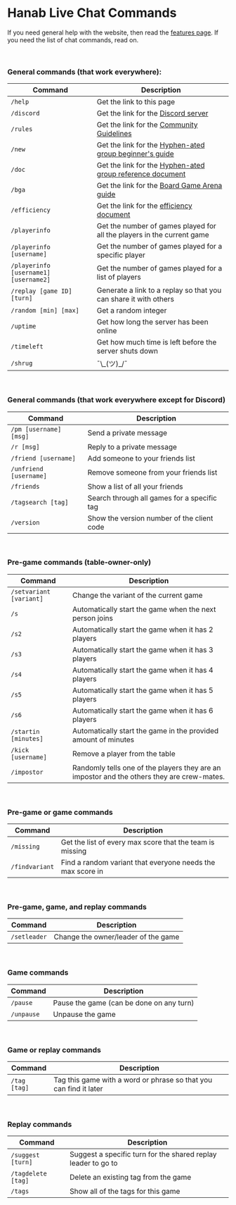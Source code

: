 # Hanab Live Chat Commands

If you need general help with the website, then read the [features page](FEATURES.md). If you need the list of chat commands, read on.

<br />

### General commands (that work everywhere):

| Command                               | Description
| ------------------------------------- | -----------
| `/help`                               | Get the link to this page
| `/discord`                            | Get the link for the [Discord server](https://discord.gg/FADvkJp)
| `/rules`                              | Get the link for the [Community Guidelines](https://github.com/Zamiell/hanabi-live/blob/master/docs/COMMUNITY_GUIDELINES.md)
| `/new`                                | Get the link for the [Hyphen-ated group beginner's guide](https://hanabi.github.io/docs/beginner)
| `/doc`                                | Get the link for the [Hyphen-ated group reference document](https://hanabi.github.io/docs/reference)
| `/bga`                                | Get the link for the [Board Game Arena guide](https://github.com/Zamiell/hanabi-conventions/blob/master/misc/BGA.md)
| `/efficiency`                         | Get the link for the [efficiency document](https://github.com/Zamiell/hanabi-conventions/blob/master/misc/Efficiency.md)
| `/playerinfo`                         | Get the number of games played for all the players in the current game
| `/playerinfo [username]`              | Get the number of games played for a specific player
| `/playerinfo [username1] [username2]` | Get the number of games played for a list of players
| `/replay [game ID] [turn]`            | Generate a link to a replay so that you can share it with others
| `/random [min] [max]`                 | Get a random integer
| `/uptime`                             | Get how long the server has been online
| `/timeleft`                           | Get how much time is left before the server shuts down
| `/shrug`                              | ¯\\\_(ツ)\_/¯

<br />

### General commands (that work everywhere except for Discord)

| Command                | Description
| ---------------------- |------------
| `/pm [username] [msg]` | Send a private message
| `/r [msg]`             | Reply to a private message
| `/friend [username]`   | Add someone to your friends list
| `/unfriend [username]` | Remove someone from your friends list
| `/friends`             | Show a list of all your friends
| `/tagsearch [tag]`     | Search through all games for a specific tag
| `/version`             | Show the version number of the client code

<br />

### Pre-game commands (table-owner-only)

| Command                 | Description
| ----------------------- |------------
| `/setvariant [variant]` | Change the variant of the current game
| `/s`                    | Automatically start the game when the next person joins
| `/s2`                   | Automatically start the game when it has 2 players
| `/s3`                   | Automatically start the game when it has 3 players
| `/s4`                   | Automatically start the game when it has 4 players
| `/s5`                   | Automatically start the game when it has 5 players
| `/s6`                   | Automatically start the game when it has 6 players
| `/startin [minutes]`    | Automatically start the game in the provided amount of minutes
| `/kick [username]`      | Remove a player from the table
| `/impostor`             | Randomly tells one of the players they are an impostor and the others they are crew-mates.

<br />

### Pre-game or game commands

| Command        | Description
| -------------- |------------
| `/missing`     | Get the list of every max score that the team is missing
| `/findvariant` | Find a random variant that everyone needs the max score in

<br />

### Pre-game, game, and replay commands

| Command      | Description
| ------------ |------------
| `/setleader` | Change the owner/leader of the game

<br />

### Game commands

| Command    | Description
| ---------- | -----------
| `/pause`   | Pause the game (can be done on any turn)
| `/unpause` | Unpause the game

<br />

### Game or replay commands

| Command      | Description
| ------------ | -----------
| `/tag [tag]` | Tag this game with a word or phrase so that you can find it later

<br />

### Replay commands

| Command            | Description
| ------------------ | -----------
| `/suggest [turn]`  | Suggest a specific turn for the shared replay leader to go to
| `/tagdelete [tag]` | Delete an existing tag from the game
| `/tags`            | Show all of the tags for this game
